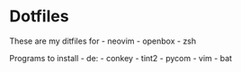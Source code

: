 # Dotfiles
These are my ditfiles for
	- neovim
	- openbox
	- zsh


Programs to install
	- de:
		- conkey
		- tint2
		- pycom
	- vim
		- bat
